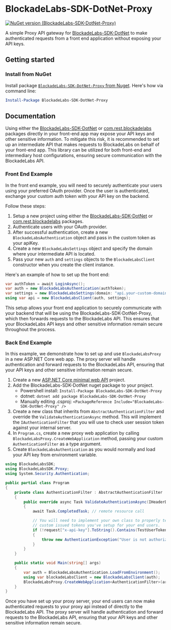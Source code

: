 # BlockadeLabs-SDK-DotNet-Proxy

[![NuGet version (BlockadeLabs-SDK-DotNet-Proxy)](https://img.shields.io/nuget/v/BlockadeLabs-SDK-DotNet-Proxy.svg?label=BlockadeLabs-SDK-DotNet-Proxy&logo=nuget)](https://www.nuget.org/packages/BlockadeLabs-SDK-DotNet-Proxy/)

A simple Proxy API gateway for [BlockadeLabs-SDK-DotNet](https://github.com/RageAgainstThePixel/BlockadeLabs-SDK-DotNet) to make authenticated requests from a front end application without exposing your API keys.

## Getting started

### Install from NuGet

Install package [`BlockadeLabs-SDK-DotNet-Proxy` from Nuget](https://www.nuget.org/packages/BlockadeLabs-SDK-DotNet-Proxy/).  Here's how via command line:

```powershell
Install-Package BlockadeLabs-SDK-DotNet-Proxy
```

## Documentation

Using either the [BlockadeLabs-SDK-DotNet](https://github.com/RageAgainstThePixel/BlockadeLabs-SDK-DotNet) or [com.rest.blockadelabs](https://github.com/RageAgainstThePixel/com.rest.blockadelabs) packages directly in your front-end app may expose your API keys and other sensitive information. To mitigate this risk, it is recommended to set up an intermediate API that makes requests to BlockadeLabs on behalf of your front-end app. This library can be utilized for both front-end and intermediary host configurations, ensuring secure communication with the BlockadeLabs API.

### Front End Example

In the front end example, you will need to securely authenticate your users using your preferred OAuth provider. Once the user is authenticated, exchange your custom auth token with your API key on the backend.

Follow these steps:

1. Setup a new project using either the [BlockadeLabs-SDK-DotNet](https://github.com/RageAgainstThePixel/BlockadeLabs-SDK-DotNet) or [com.rest.blockadelabs](https://github.com/RageAgainstThePixel/com.rest.blockadelabs) packages.
2. Authenticate users with your OAuth provider.
3. After successful authentication, create a new `BlockadeLabsAuthentication` object and pass in the custom token as your apiKey.
4. Create a new `BlockadeLabsSettings` object and specify the domain where your intermediate API is located.
5. Pass your new `auth` and `settings` objects to the `BlockadeLabsClient` constructor when you create the client instance.

Here's an example of how to set up the front end:

```csharp
var authToken = await LoginAsync();
var auth = new BlockadeLabsAuthentication(authToken);
var settings = new BlockadeLabsSettings(domain: "api.your-custom-domain.com");
using var api = new BlockadeLabsClient(auth, settings);
```

This setup allows your front end application to securely communicate with your backend that will be using the BlockadeLabs-SDK-DotNet-Proxy, which then forwards requests to the BlockadeLabs API. This ensures that your BlockadeLabs API keys and other sensitive information remain secure throughout the process.

### Back End Example

In this example, we demonstrate how to set up and use `BlockadeLabsProxy` in a new ASP.NET Core web app. The proxy server will handle authentication and forward requests to the BlockadeLabs API, ensuring that your API keys and other sensitive information remain secure.

1. Create a new [ASP.NET Core minimal web API](https://learn.microsoft.com/en-us/aspnet/core/tutorials/min-web-api?view=aspnetcore-6.0) project.
2. Add the BlockadeLabs-SDK-DotNet nuget package to your project.
    - Powershell install: `Install-Package BlockadeLabs-SDK-DotNet-Proxy`
    - dotnet: `dotnet add package BlockadeLabs-SDK-DotNet-Proxy`
    - Manually editing .csproj: `<PackageReference Include="BlockadeLabs-SDK-DotNet-Proxy" />`
3. Create a new class that inherits from `AbstractAuthenticationFilter` and override the `ValidateAuthenticationAsync` method. This will implement the `IAuthenticationFilter` that you will use to check user session token against your internal server.
4. In `Program.cs`, create a new proxy web application by calling `BlockadeLabsProxy.CreateWebApplication` method, passing your custom `AuthenticationFilter` as a type argument.
5. Create `BlockadeLabsAuthentication` as you would normally and load your API key from environment variable.

```csharp
using BlockadeLabsSDK;
using BlockadeLabsSDK.Proxy;
using System.Security.Authentication;

public partial class Program
{
    private class AuthenticationFilter : AbstractAuthenticationFilter
    {
        public override async Task ValidateAuthenticationAsync(IHeaderDictionary request)
        {
            await Task.CompletedTask; // remote resource call

            // You will need to implement your own class to properly test
            // custom issued tokens you've setup for your end users.
            if (!request["x-api-key"].ToString().Contains(TestUserToken))
            {
                throw new AuthenticationException("User is not authorized");
            }
        }
    }

    public static void Main(string[] args)
    {
        var auth = BlockadeLabsAuthentication.LoadFromEnvironment();
        using var blockadeLabsClient = new BlockadeLabsClient(auth);
        BlockadeLabsProxy.CreateWebApplication<AuthenticationFilter>(args, blockadeLabsClient).Run();
    }
}
```

Once you have set up your proxy server, your end users can now make authenticated requests to your proxy api instead of directly to the BlockadeLabs API. The proxy server will handle authentication and forward requests to the BlockadeLabs API, ensuring that your API keys and other sensitive information remain secure.
